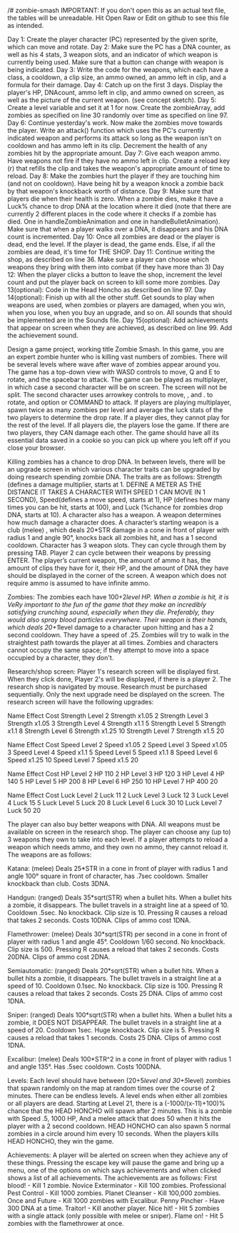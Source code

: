 /# zombie-smash
IMPORTANT: If you don't open this as an actual text file, the tables will be unreadable. Hit Open Raw or Edit on github to see this file as intended.

Day 1:	Create the player character (PC) represented by the given sprite, which can move and rotate.
Day 2:	Make sure the PC has a DNA counter, as well as his 4 stats, 3 weapon slots, and an indicator of which weapon is currently being used. Make sure that a button can change with weapon is being indicated.
Day 3:	Write the code for the weapons, which each have a class, a cooldown, a clip size, an ammo owned, an ammo left in clip, and a formula for their damage.
Day 4:	Catch up on the first 3 days. Display the player's HP, DNAcount, ammo left in clip, and ammo owned on screen, as well as the picture of the current weapon. (see concept sketch).
Day 5: 	Create a level variable and set it at 1 for now. Create the zombieArray, add zombies as specified on line 30 randomly over time as specified on line 97.
Day 6:	Continue yesterday's work. Now make the zombies move towards the player. Write an attack() function which uses the PC's currently indicated weapon and performs its attack so long as the weapon isn't on cooldown and has ammo left in its clip. Decrement the health of any zombies hit by the appropriate amount.
Day 7:	Give each weapon ammo. Have weapons not fire if they have no ammo left in clip. Create a reload key (r) that refills the clip and takes the weapon's appropriate amount of time to reload.
Day 8:	Make the zombies hurt the player if they are touching him (and not on cooldown). Have being hit by a weapon knock a zombie back by that weapon's knockback worth of distance.
Day 9:	Make sure that players die when their health is zero. When a zombie dies, make it have a Luck% chance to drop DNA at the location where it died (note that there are currently 2 different places in the code where it checks if a zombie has died. One in handleZombieAnimation and one in handleBulletAnimation). Make sure that when a player walks over a DNA, it disappears and his DNA count is incremented.
Day 10: Once all zombies are dead or the player is dead, end the level. If the player is dead, the game ends. Else, if all the zombies are dead, it's time for THE SHOP.
Day 11: Continue writing the shop, as described on line 36. Make sure a player can choose which weapons they bring with them into combat (if they have more than 3)
Day 12: When the player clicks a button to leave the shop, increment the level count and put the player back on screen to kill some more zombies.
Day 13(optional): Code in the Head Honcho as described on line 97.
Day 14(optional): Finish up with all the other stuff.  Get sounds to play when weapons are used, when zombies or players are damaged, when you win, when you lose, when you buy an upgrade, and so on. All sounds that should be implemented are in the Sounds file.
Day 15(optional): Add achievements that appear on screen when they are achieved, as described on line 99. Add the achievement sound.  




Design a game project, working title Zombie Smash.
In this game, you are an expert zombie hunter who is killing vast numbers of zombies. There will be several levels where wave after wave of zombies appear around you. The game has a top-down view with WASD controls to move, Q and E to rotate, and the spacebar to attack. The game can be played as multiplayer, in which case a second character will be on screen. The screen will not be split. The second character uses arrowkey controls to move, , and . to rotate, and option or COMMAND to attack. If players are playing multiplayer, spawn twice as many zombies per level and average the luck stats of the two players to determine the drop rate. If a player dies, they cannot play for the rest of the level. If all players die, the players lose the game. If there are two players, they CAN damage each other. The game should have all its essential data saved in a cookie so you can pick up where you left off if you close your browser.

Killing zombies has a chance to drop DNA. In between levels, there will be an upgrade screen in which various character traits can be upgraded by doing research spending zombie DNA. The traits are as follows: Strength (defines a damage multiplier, starts at 1. DEFINE A METER AS THE DISTANCE IT TAKES A CHARACTER WITH SPEED 1 CAN MOVE IN 1 SECOND), Speed(defines a move speed, starts at 1), HP (defines how many times you can be hit, starts at 100), and Luck (%chance for zombies drop DNA, starts at 10). A character also has a weapon. A weapon determines how much damage a character does. A character’s starting weapon is a club  (melee) , which deals 20*STR damage in a cone in front of player with radius 1 and angle 90°, knocks back all zombies hit,  and has a 1 second cooldown. Character has 3 weapon slots. They can cycle through them by pressing TAB. Player 2 can cycle between their weapons by pressing ENTER. The player’s current weapon, the amount of ammo it has, the amount of clips they have for it, their HP, and the amount of DNA they have should be displayed in the corner of the screen. A weapon which does not require ammo is assumed to have infinite ammo.



Zombies:
The zombies each have 100+2*level HP. When a zombie is hit, it is VeRy important to the fun of the game that they make an incredibly satisfying crunching sound, especially when they die. Preferably, they would also spray blood particles everywhere. Their weapon is their hands, which deals 20+1*level damage to a character upon hitting and has a 2 second cooldown. They have a speed of .25. Zombies will try to walk in the straightest path towards the player at all times. Zombies and characters cannot occupy the same space; if they attempt to move into a space occupied by a character, they don't.




Research/shop screen:
Player 1's research screen will be displayed first. When they click done, Player 2's will be displayed, if there is a player 2. The research shop is navigated by mouse.
Research must be purchased sequentially. Only the next upgrade need be displayed on the screen.
The research screen will have the following upgrades:

Name                              Effect                     Cost
Strength Level 2                  Strength x1.05             2
Strength Level 3                  Strength x1.05             3
Strength Level 4                  Strength x1.1              5
Strength Level 5                  Strength x1.1              8
Strength Level 6                  Strength x1.25             10
Strength Level 7                  Strength x1.5              20


Name                           Effect                  Cost
Speed Level 2                  Speed x1.05             2
Speed Level 3                  Speed x1.05             3
Speed Level 4                  Speed x1.1              5
Speed Level 5                  Speed x1.1              8
Speed Level 6                  Speed x1.25             10
Speed Level 7                  Speed x1.5              20


Name                        Effect                   Cost
HP Level 2                  HP 110                   2
HP Level 3                  HP 120                   3
HP Level 4                  HP 140                   5
HP Level 5                  HP 200                   8
HP Level 6                  HP 250                   10
HP Level 7                  HP 400                   20

Name                        Effect                      Cost
Luck Level 2                  Luck 11                   2
Luck Level 3                  Luck 12                   3
Luck Level 4                  Luck 15                   5
Luck Level 5                  Luck 20                   8
Luck Level 6                  Luck 30                   10
Luck Level 7                  Luck 50                   20




The player can also buy better weapons with DNA. All weapons must be available on screen in the research shop. The player can choose any (up to) 3 weapons they own to take into each level. If a player attempts to reload a weapon which needs ammo, and they own no ammo, they cannot reload it. The weapons are as follows:

Katana: (melee) Deals 25*STR in a cone in front of player with radius 1 and angle 100° square in front of character, has .7sec cooldown. Smaller knockback than club. Costs 3DNA.

Handgun: (ranged) Deals 35*sqrt(STR) when a bullet hits. When a bullet hits a zombie, it disappears. The bullet travels in a straight line at a speed of 10. Cooldown .5sec. No knockback. Clip size is 10. Pressing R causes a reload that takes 2 seconds. Costs 10DNA. Clips of ammo cost 1DNA.

Flamethrower: (melee) Deals 30*sqrt(STR)  per second in a cone in front of player with radius 1 and angle 45°. Cooldown 1/60 second. No knockback. Clip size is 500. Pressing R causes a reload that takes 2 seconds. Costs 20DNA. Clips of ammo cost 2DNA.

Semiautomatic: (ranged) Deals 20*sqrt(STR) when a bullet hits. When a bullet hits a zombie, it disappears. The bullet travels in a straight line at a speed of 10. Cooldown 0.1sec. No knockback. Clip size is 100. Pressing R causes a reload that takes 2 seconds. Costs 25 DNA. Clips of ammo cost 1DNA.

Sniper: (ranged) Deals 100*sqrt(STR) when a bullet hits. When a bullet hits a zombie, it DOES NOT DISAPPEAR. The bullet travels in a straight line at a speed of 20. Cooldown 1sec. Huge knockback. Clip size is 5. Pressing R causes a reload that takes 1 seconds. Costs 25 DNA. Clips of ammo cost 1DNA.

Excalibur:  (melee) Deals 100*STR^2 in a cone in front of player with radius 1 and angle 135°. Has .5sec cooldown. Costs 100DNA.






Levels: Each level should have between (20+5*level and  30+5*level) zombies that spawn randomly on the map at random times over the course of 2 minutes. There can be endless levels. A level ends when either all zombies or all players are dead. Starting at Level 21, there is a (-1000/(x-11)+100)% chance that the HEAD HONCHO will spawn after 2 minutes. This is a zombie with Speed .5, 1000 HP, And a melee attack that does 50 when it hits the player with a 2 second cooldown. HEAD HONCHO can also spawn 5 normal zombies in a circle around him every 10 seconds. When the players kills HEAD HONCHO, they win the game.

Achievements: A player will be alerted on screen when they achieve any of these things. Pressing the escape key will pause the game and bring up a menu, one of the options on which says achievements and when clicked shows a list of all achievements. The achievements are as follows:
	First blood! - Kill 1 zombie.
Novice Exterminator - Kill 100 zombies.
Professional Pest Control - Kill 1000 zombies.
Planet Cleanser - Kill 100,000 zombies.
Once and Future - Kill 1000 zombies with Excalibur.
Penny Pincher - Have 300 DNA at a time.
Traitor! - Kill another player.
Nice hit! - Hit 5 zombies with a single attack (only possible with melee or sniper).
Flame on! - Hit 5 zombies with the flamethrower at once.
